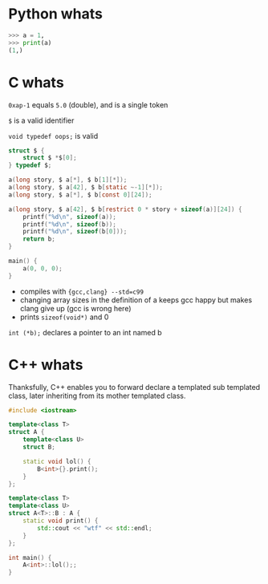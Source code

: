 # Python whats

```python
>>> a = 1,
>>> print(a)
(1,)
```

# C whats

`0xap-1` equals `5.0` (double), and is a single token

`$` is a valid identifier

`void typedef oops;` is valid

```c
struct $ {
    struct $ *$[0];
} typedef $;

a(long story, $ a[*], $ b[1][*]);
a(long story, $ a[42], $ b[static ~-1][*]);
a(long story, $ a[*], $ b[const 0][24]);

a(long story, $ a[42], $ b[restrict 0 * story + sizeof(a)][24]) {
    printf("%d\n", sizeof(a));
    printf("%d\n", sizeof(b));
    printf("%d\n", sizeof(b[0]));
    return b;
}

main() {
    a(0, 0, 0);
}
```

 - compiles with `{gcc,clang} --std=c99`
 - changing array sizes in the definition of a keeps gcc happy but makes clang give up (gcc is wrong here)
 - prints `sizeof(void*)` and 0


`int (*b);` declares a pointer to an int named b

# C++ whats

Thanksfully, C++ enables you to forward declare a templated sub templated class, later inheriting from its mother templated class.

```cpp
#include <iostream>

template<class T>
struct A {
    template<class U>
    struct B;

    static void lol() {
        B<int>{}.print();
    }
};

template<class T>
template<class U>
struct A<T>::B : A {
    static void print() {
        std::cout << "wtf" << std::endl;
    }
};

int main() {
    A<int>::lol();;
}
```
